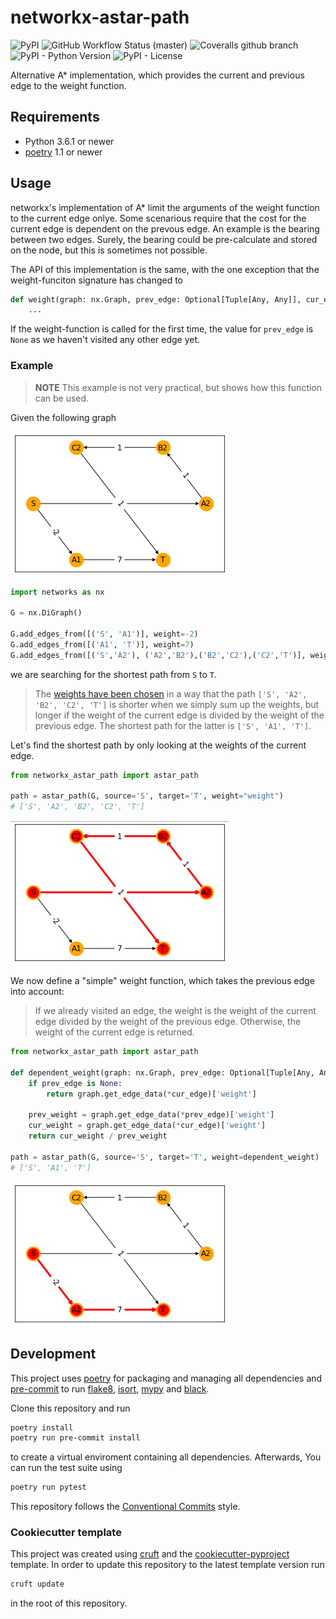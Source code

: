 # networkx-astar-path

![PyPI](https://img.shields.io/pypi/v/networkx-astar-path?style=flat-square)
![GitHub Workflow Status (master)](https://img.shields.io/github/workflow/status/escaped/networkx-astar-path/Test%20&%20Lint/master?style=flat-square)
![Coveralls github branch](https://img.shields.io/coveralls/github/escaped/networkx-astar-path/master?style=flat-square)
![PyPI - Python Version](https://img.shields.io/pypi/pyversions/networkx-astar-path?style=flat-square)
![PyPI - License](https://img.shields.io/pypi/l/networkx-astar-path?style=flat-square)

Alternative A* implementation, which provides the current and previous edge to the weight function.

## Requirements

* Python 3.6.1 or newer
* [poetry](https://poetry.eustance.io/) 1.1 or newer

## Usage

networkx's implementation of A* limit the arguments of the weight function to the current edge onlye.
Some scenarious require that the cost for the current edge is dependent on the prevous edge.
An example is the bearing between two edges.
Surely, the bearing could be pre-calculate and stored on the node, but this is sometimes not possible.

The API of this implementation is the same, with the one exception that the weight-funciton signature has changed to

```python
def weight(graph: nx.Graph, prev_edge: Optional[Tuple[Any, Any]], cur_edge: Tuple[Any, Any]) -> float:
    ...
```

If the weight-function is called for the first time, the value for `prev_edge` is `None` as we haven't visited any other edge yet.

### Example

> **NOTE** This example is not very practical, but shows how this function can be used.

Given the following graph

![Graph](docs/graph.png)

```python
import networks as nx

G = nx.DiGraph()

G.add_edges_from([('S', 'A1')], weight=-2)
G.add_edges_from([('A1', 'T')], weight=7)
G.add_edges_from([('S','A2'), ('A2','B2'),('B2','C2'),('C2','T')], weight=1)
```


we are searching for the shortest path from `S` to `T`.

> The [weights have been chosen](https://www.wolframalpha.com/input/?i=x%2By%2Bz+%3C+a+%2B+b%3B+x+%2B+y%2Fx+%2B+z%2Fy+%3E+a+%2B+b%2Fa%3B++x%3D1%2C+y%3D1%2C+z%3D) in a way that the path `['S', 'A2', 'B2', 'C2', 'T']` is shorter when we simply sum up the weights, but longer if the weight of the current edge is divided by the weight of the previous edge.
The shortest path for the latter is `['S', 'A1', 'T']`.

Let's find the shortest path by only looking at the weights of the current edge.

```python
from networkx_astar_path import astar_path

path = astar_path(G, source='S', target='T', weight="weight")
# ['S', 'A2', 'B2', 'C2', 'T']
```

![Shortest path based on the current edge](docs/graph_simple_weights.png)

We now define a "simple" weight function, which takes the previous edge into account:

> If we already visited an edge, the weight is the weight of the current edge divided by the weight of the previous edge.
> Otherwise, the weight of the current edge is returned.

```python
from networkx_astar_path import astar_path

def dependent_weight(graph: nx.Graph, prev_edge: Optional[Tuple[Any, Any]], cur_edge: Tuple[Any, Any]) -> float:
    if prev_edge is None:
        return graph.get_edge_data(*cur_edge)['weight']

    prev_weight = graph.get_edge_data(*prev_edge)['weight']
    cur_weight = graph.get_edge_data(*cur_edge)['weight']
    return cur_weight / prev_weight

path = astar_path(G, source='S', target='T', weight=dependent_weight)
# ['S', 'A1', 'T']
```

![Shortest path based on the previous edge](docs/graph_dependant_weights.png)

## Development

This project uses [poetry](https://poetry.eustace.io/) for packaging and
managing all dependencies and [pre-commit](https://pre-commit.com/) to run
[flake8](http://flake8.pycqa.org/), [isort](https://pycqa.github.io/isort/),
[mypy](http://mypy-lang.org/) and [black](https://github.com/python/black).

Clone this repository and run

```bash
poetry install
poetry run pre-commit install
```

to create a virtual enviroment containing all dependencies.
Afterwards, You can run the test suite using

```bash
poetry run pytest
```

This repository follows the [Conventional Commits](https://www.conventionalcommits.org/)
style.

### Cookiecutter template

This project was created using [cruft](https://github.com/cruft/cruft) and the
[cookiecutter-pyproject](https://github.com/escaped/cookiecutter-pypackage) template.
In order to update this repository to the latest template version run

```sh
cruft update
```

in the root of this repository.

